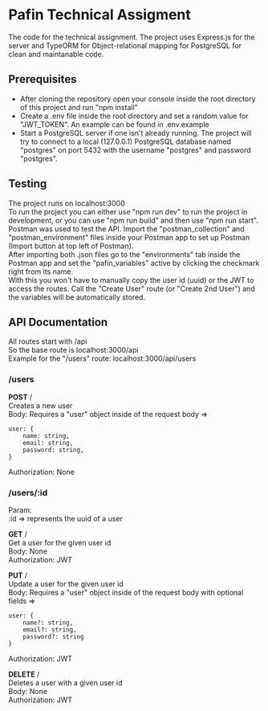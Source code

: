 # Pafin Technical Assigment
The code for the technical assignment. The project uses Express.js for the server and TypeORM for Object-relational mapping for PostgreSQL for clean and maintanable code.  

## Prerequisites
- After cloning the repository open your console inside the root directory of this project and run "npm install"  
- Create a .env file inside the root directory and set a random value for "JWT_TOKEN". An example can be found in .env.example  
- Start a PostgreSQL server if one isn't already running. The project will try to connect to a local (127.0.0.1) PostgreSQL database named "postgres" on port 5432 with the username "postgres" and password "postgres".  

## Testing
The project runs on localhost:3000  
To run the project you can either use "npm run dev" to run the project in development, or you can use "npm run build" and then use "npm run start".  
Postman was used to test the API. Import the "postman_collection" and "postman_environment" files inside your Postman app to set up Postman (Import button at top left of Postman).  
After importing both .json files go to the "environments" tab inside the Postman app and set the "pafin_variables" active by clicking the checkmark right from its name.  
With this you won't have to manually copy the user id (uuid) or the JWT to access the routes. Call the "Create User" route (or "Create 2nd User") and the variables will be automatically stored.

## API Documentation
All routes start with /api  
So the base route is localhost:3000/api  
Example for the "/users" route: localhost:3000/api/users

### /users
**POST** /  
Creates a new user  
Body: Requires a "user" object inside of the request body =>  
```
user: {
    name: string,
    email: string,
    password: string,
}
```  
Authorization: None  

### /users/:id
Param:  
:id => represents the uuid of a user  

**GET** /  
Get a user for the given user id  
Body: None  
Authorization: JWT  

**PUT** /  
Update a user for the given user id  
Body: Requires a "user" object inside of the request body with optional fields =>  
```
user: {
    name?: string,
    email?: string,
    password?: string
}
```  
Authorization: JWT  

**DELETE** /  
Deletes a user with a given user id  
Body: None  
Authorization: JWT  
